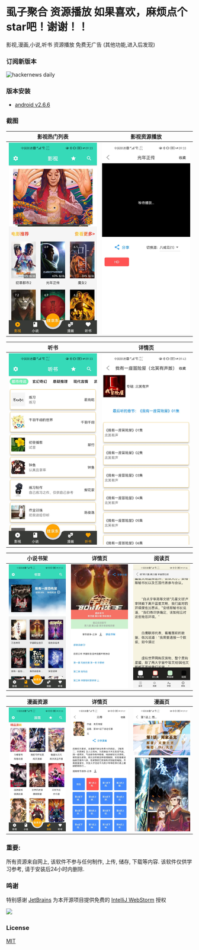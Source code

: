 # 虱子聚合 资源播放  如果喜欢，麻烦点个star吧！谢谢！！

影视,漫画,小说,听书 资源播放 免费无广告 (其他功能,进入后发现)


### 订阅新版本
<img src="https://timqian-imgs.s3.ap-southeast-1.amazonaws.com/2020-09-Screen%20Shot%202020-09-01%20at%205.15.54%20PM.png" alt="hackernews daily" width="400"/>

### 版本安装
- [android v2.6.6](https://gamehall-1255478053.cos.ap-chengdu.myqcloud.com/upload/%E8%99%B1%E5%AD%90%E8%81%9A%E5%90%88.apk)


### 截图

|                   影视热门列表                   |                   影视资源播放                   |
| :----------------------------------------------: | :----------------------------------------------: |
| ![home](./images/QQ图片20220728094040.jpg) | ![home](./images/QQ图片20220728094051.jpg) |

|                     听书                     |                       详情页                       |
| :----------------------------------------------: | :------------------------------------------------: |
| ![home](./images/QQ图片20220728094048.jpg) | ![detail](./images/QQ图片20220728094350.jpg) |

|                     小说书架                     |                       详情页                       |                       阅读页                       |
| :----------------------------------------------: | :------------------------------------------------: | :------------------------------------------------: |
| ![home](./images/QQ图片20220728094042.jpg) | ![detail](./images/QQ图片20220728094054.jpg) | ![detail](./images/QQ图片20220728094057.jpg) |

|                     漫画资源                     |                       详情页                       |                       漫画页                       |
| :----------------------------------------------: | :------------------------------------------------: | :------------------------------------------------: |
| ![home](./images/QQ图片20220728094045.jpg) | ![detail](./images/QQ图片20220728094102.jpg) | ![detail](./images/QQ图片20220728094034.jpg) |



### 重要:

所有资源来自网上, 该软件不参与任何制作, 上传, 储存, 下载等内容. 该软件仅供学习参考, 请于安装后24小时内删除.

###  鸣谢

特别感谢 [JetBrains](https://www.jetbrains.com/?from=ferry) 为本开源项目提供免费的 [IntelliJ WebStorm](https://www.jetbrains.com/webstorm/) 授权

<p>
 <a href="https://www.jetbrains.com/?from=ferry">
   <img height="200" src="https://www.fdevops.com/wp-content/uploads/2020/09/1599213857-jetbrains-variant-4.png">
 </a>
</p>


### License

[MIT](LICENSE)
